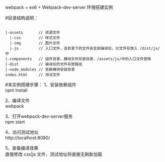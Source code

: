 webpack + es6 + Webpack-dev-server 环境搭建实例

#目录结构说明：
<pre><code>
|-assets       // 资源文件
  |-css        // 样式文件
  |-img        // 图片文件
  |-js         // 入口文件，该目录下的文件会全部编译后，分文件存放入 /dist/js/ 中
|-components   // 组件目录，模块文件存放目录，/assets/js/中的入口文件使用
|-dist         // 编译后的文件存放路径
|-node_modules // 依赖模块安装目录
index.html     // 测试文件
</code></pre>

#本实例搭建步骤：
1、安装依赖组件<br />
npm install

2、编译文件<br />
webpack

3、打开webpack-dev-server服务<br />
npm start

4、访问测试地址<br />
http://localhost:8080/

5、查看编译效果<br />
直接修改 css|js 文件，测试地址将直接无刷新加载
